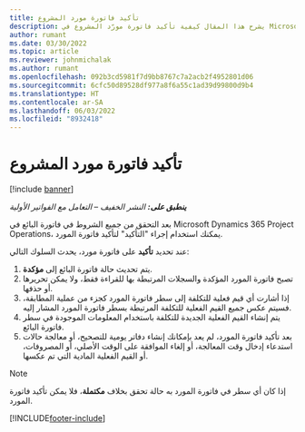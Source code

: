 ```yaml
---
title: تأكيد فاتورة مورد المشروع
description: يشرح هذا المقال كيفية تأكيد فاتورة مورّد المشروع في Microsoft Dynamics 365 Project Operations والتأثير المالي لتأكيد فاتورة مورّد المشروع.
author: rumant
ms.date: 03/30/2022
ms.topic: article
ms.reviewer: johnmichalak
ms.author: rumant
ms.openlocfilehash: 092b3cd5981f7d9bb8767c7a2acb2f4952801d06
ms.sourcegitcommit: 6cfc50d89528df977a8f6a55c1ad39d99800d9b4
ms.translationtype: HT
ms.contentlocale: ar-SA
ms.lasthandoff: 06/03/2022
ms.locfileid: "8932418"
---
```

# <a name="confirm-a-project-vendor-invoice"></a>تأكيد فاتورة مورد المشروع

[!include [banner](../../includes/dataverse-preview.md)]

_**ينطبق على:** النشر الخفيف – التعامل مع الفواتير الأولية_

بعد التحقق من جميع الشروط في فاتورة البائع في Microsoft Dynamics 365 Project Operations، يمكنك استخدام إجراء "التأكيد" لتأكيد فاتورة المورد.

عند تحديد **تأكيد** على فاتورة مورد، يحدث السلوك التالي:

1. يتم تحديث حالة فاتورة البائع إلى **مؤكدة**.
2. تصبح فاتورة المورد المؤكدة والسجلات المرتبطة بها للقراءة فقط، ولا يمكن تحريرها أو حذفها.
3. إذا أشارت أي قيم فعلية للتكلفة إلى سطر فاتورة المورد كجزء من عملية المطابقة، فسيتم عكس جميع القيم الفعلية للتكلفة المرتبطة بسطر فاتورة المورد المشار إليه.
4. يتم إنشاء القيم الفعلية الجديدة للتكلفة باستخدام المعلومات الموجودة في سطر فاتورة البائع.
5. بعد تأكيد فاتورة المورد، لم يعد بإمكانك إنشاء دفاتر يومية للتصحيح، أو معالجة حالات استدعاء إدخال وقت المعالجة، أو إلغاء الموافقة على الوقت الأصلي، أو المصروفات، أو القيم الفعلية المادية التي تم عكسها.

> [!NOTE]
> إذا كان أي سطر في فاتورة المورد به حالة تحقق بخلاف **مكتملة**، فلا يمكن تأكيد فاتورة المورد.

[!INCLUDE[footer-include](../../includes/footer-banner.md)]
